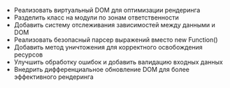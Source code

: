 + Реализовать виртуальный DOM для оптимизации рендеринга
+ Разделить класс на модули по зонам ответственности
+ Добавить систему отслеживания зависимостей между данными и DOM
+ Реализовать безопасный парсер выражений вместо new Function()
+ Добавить метод уничтожения для корректного освобождения ресурсов
+ Улучшить обработку ошибок и добавить валидацию входных данных
+ Внедрить дифференциальное обновление DOM для более эффективного рендеринга
